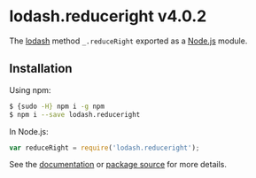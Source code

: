 # lodash.reduceright v4.0.2

The [lodash](https://lodash.com/) method `_.reduceRight` exported as a [Node.js](https://nodejs.org/) module.

## Installation

Using npm:
```bash
$ {sudo -H} npm i -g npm
$ npm i --save lodash.reduceright
```

In Node.js:
```js
var reduceRight = require('lodash.reduceright');
```

See the [documentation](https://lodash.com/docs#reduceRight) or [package source](https://github.com/lodash/lodash/blob/4.0.2-npm-packages/lodash.reduceright) for more details.
